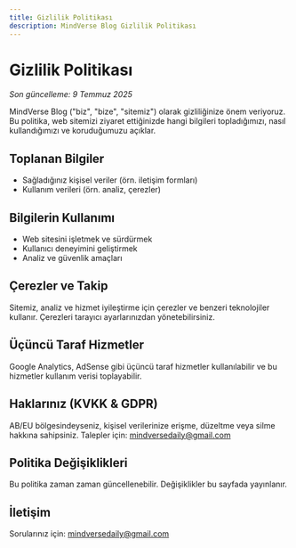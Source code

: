 ```yaml
---
title: Gizlilik Politikası
description: MindVerse Blog Gizlilik Politikası
---
```


# Gizlilik Politikası

_Son güncelleme: 9 Temmuz 2025_

MindVerse Blog ("biz", "bize", "sitemiz") olarak gizliliğinize önem veriyoruz. Bu politika, web sitemizi ziyaret ettiğinizde hangi bilgileri topladığımızı, nasıl kullandığımızı ve koruduğumuzu açıklar.

## Toplanan Bilgiler
- Sağladığınız kişisel veriler (örn. iletişim formları)
- Kullanım verileri (örn. analiz, çerezler)

## Bilgilerin Kullanımı
- Web sitesini işletmek ve sürdürmek
- Kullanıcı deneyimini geliştirmek
- Analiz ve güvenlik amaçları

## Çerezler ve Takip
Sitemiz, analiz ve hizmet iyileştirme için çerezler ve benzeri teknolojiler kullanır. Çerezleri tarayıcı ayarlarınızdan yönetebilirsiniz.

## Üçüncü Taraf Hizmetler
Google Analytics, AdSense gibi üçüncü taraf hizmetler kullanılabilir ve bu hizmetler kullanım verisi toplayabilir.

## Haklarınız (KVKK & GDPR)
AB/EU bölgesindeyseniz, kişisel verilerinize erişme, düzeltme veya silme hakkına sahipsiniz. Talepler için: mindversedaily@gmail.com

## Politika Değişiklikleri
Bu politika zaman zaman güncellenebilir. Değişiklikler bu sayfada yayınlanır.

## İletişim
Sorularınız için: mindversedaily@gmail.com
